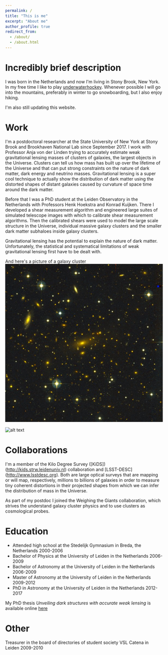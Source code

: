 ```yaml
---
permalink: /
title: "This is me"
excerpt: "About me"
author_profile: true
redirect_from: 
  - /about/
  - /about.html
---
```



Incredibly brief description
======

I was born in the Netherlands and now I'm living in Stony Brook, New York. In my free time I like to play [underwaterhockey](https://www.youtube.com/results?search_query=underwaterhockey). Whenever possible I will go into the mountains, preferably in winter to go snowboarding, but I also enjoy hiking.

I'm also still updating this website.



Work
======
I'm a postdoctoral researcher at the State University of New York at Stony Brook and Brookhaven National Lab since September 2017.
I work with Professor Anja von der Linden trying to accurately estimate weak gravitational lensing masses of clusters of galaxies, the largest objects in the Universe. Clusters can tell us how mass has built up over the lifetime of the Universe and that can put strong constraints on the nature of dark matter, dark energy and neutrino masses. Gravitational lensing is a super cool technique to actually show the distribution of dark matter using the distorted shapes of distant galaxies caused by curvature of space time around the dark matter.

Before that I was a PhD student at the Leiden Observatory in the Netherlands with Professors Henk Hoekstra and Konrad Kuijken. There I developed a shear measurement algorithm and engineered large suites of simulated telescope images with which to calibrate shear measurement algorithms. Then the calibrated shears were used to model the large scale structure in the Universe, individual massive galaxy clusters and the smaller dark matter subhaloes inside galaxy clusters.

Gravitational lensing has the potential to explain the nature of dark matter. Unfortunately, the statistical and systematical limitations of weak gravitational lensing first have to be dealt with.


And here's a picture of a galaxy cluster
![alt text](https://github.com/rherbonnet/rherbonnet.github.io/blob/master/A2259.jpg "Abell 2259")

![alt text](A2390.jpg "Abell 2390")



Collaborations
======

I'm a member of the Kilo Degree Survey ([KiDS]) (http://kids.strw.leidenuniv.nl) collaboration and [LSST-DESC] (http://www.lsstdesc.org). Both are large optical surveys that are mapping or will map, respectively, millions to billions of galaxies in order to measure tiny coherent distortions in their projected shapes from which we can infer the distribution of mass in the Universe.

As part of my postdoc I joined the Weighing the Giants collaboration, which strives the understand galaxy cluster physics and to use clusters as cosmological probes.


Education
======
* Attended high school at the Stedelijk Gymnasium in Breda, the Netherlands 2000-2006 
* Bachelor of Physics at the University of Leiden in the Netherlands 2006-2009 
* Bachelor of Astronomy at the University of Leiden in the Netherlands 2006-2009 
* Master of Astronomy at the University of Leiden in the Netherlands 2009-2012 
* PhD in Astronomy at the University of Leiden in the Netherlands 2012-2017

My PhD thesis *Unveiling dark structures with accurate weak lensing* is available online [here](https://openaccess.leidenuniv.nl/handle/1887/55951)


Other
======

Treasurer in the board of directories of student society VSL Catena in Leiden 2009-2010
